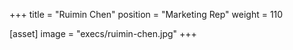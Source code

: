 +++
title = "Ruimin Chen"
position = "Marketing Rep"
weight = 110

[asset]
image = "execs/ruimin-chen.jpg"
+++
